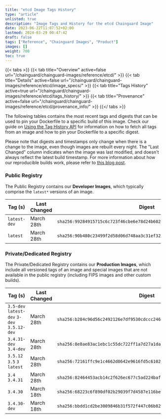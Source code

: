 ```yaml
---
title: "etcd Image Tags History"
type: "article"
unlisted: true
description: "Image Tags and History for the etcd Chainguard Image"
date: 2023-06-22T11:07:52+02:00
lastmod: 2024-03-29 00:47:42
draft: false
tags: ["Reference", "Chainguard Images", "Product"]
images: []
weight: 700
toc: true
---
```


{{< tabs >}}
{{< tab title="Overview" active=false url="/chainguard/chainguard-images/reference/etcd/" >}}
{{< tab title="Details" active=false url="/chainguard/chainguard-images/reference/etcd/image_specs/" >}}
{{< tab title="Tags History" active=true url="/chainguard/chainguard-images/reference/etcd/tags_history/" >}}
{{< tab title="Provenance" active=false url="/chainguard/chainguard-images/reference/etcd/provenance_info/" >}}
{{</ tabs >}}

The following tables contains the most recent tags and digests that can be used to pin your Dockerfile to a specific build of this image. Check our guide on [Using the Tag History API](/chainguard/chainguard-images/using-the-tag-history-api/) for information on how to fetch all tags from an image and how to pin your Dockerfile to a specific digest.

Please note that digests and timestamps only change when there is a change to the image, even though images are rebuilt every night. The "Last Changed" column indicates when the image was last modified, and doesn't always reflect the latest build timestamp. For more information about how our reproducible builds work, please refer to [this blog post](https://www.chainguard.dev/unchained/reproducing-chainguards-reproducible-image-builds).

### Public Registry
The Public Registry contains our **Developer Images**, which typically comprise the `latest*` versions of an image.

| Tag (s)       | Last Changed | Digest                                                                    |
|---------------|--------------|---------------------------------------------------------------------------|
|  `latest-dev` | March 28th   | `sha256:99284915715c6c723f46cbe6e78d24b602432871641bd3da2e6ea7b04e6ea098` |
|  `latest`     | March 28th   | `sha256:90b480c23499f2d58d06d748aa3c31ef320f59e1cfe55eab5591c13bcd3a4164` |


### Private/Dedicated Registry
The Private/Dedicated Registry contains our **Production Images**, which include all versioned tags of an image and special images that are not available in the public registry (including FIPS images and other custom builds).

| Tag (s)                                      | Last Changed | Digest                                                                    |
|----------------------------------------------|--------------|---------------------------------------------------------------------------|
|  `3.5-dev` `latest-dev` `3-dev` `3.5.12-dev` | March 28th   | `sha256:b284c96d56c2492126e7df9530cdccc2462f39422cd363097f835756965b818a` |
|  `3.4.31-dev` `3.4-dev`                      | March 28th   | `sha256:8e8ae83ac1ebc1c55dc722ff1a7d27a1daad2d81e64069904b3c24c3cd8d93c5` |
|  `3.5.12` `3.5` `3` `latest`                 | March 28th   | `sha256:72161ffc9e1c4662d0642e9616fd5c61023967fd7216d16531466632d0e93f56` |
|  `3.4` `3.4.31`                              | March 28th   | `sha256:82464453acb14c2f626ec677c5ad224baf997494a504295b0d88c5e0a26e008c` |
|  `3.4.30`                                    | March 18th   | `sha256:68223c6f890df02b29039f7d4587e116be6c7af1e33f153f22bd26de717f0fc4` |
|  `3.4.30-dev`                                | March 18th   | `sha256:bbdd1cd2be3009846b31f572f447c06b82bdeb2ffb9dce582350904e0cb4947e` |

